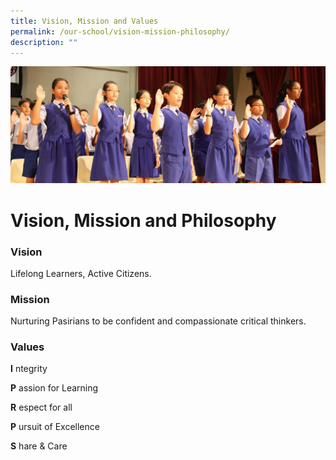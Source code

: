 ```yaml
---
title: Vision, Mission and Values
permalink: /our-school/vision-mission-philosophy/
description: ""
---
```

![](/images/Info%20Pic/Student%20Photo%201.png)

# **Vision, Mission and Philosophy**

### Vision

Lifelong Learners, Active Citizens.

### Mission

Nurturing Pasirians to be confident and compassionate critical thinkers.

### Values

**I** ntegrity

**P** assion for Learning

**R** espect for all

**P** ursuit of Excellence

**S** hare & Care